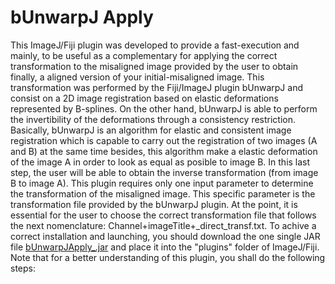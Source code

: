 # bUnwarpJ Apply

  This ImageJ/Fiji plugin was developed to provide a fast-execution and mainly, to be useful as a complementary for applying the correct transformation to the misaligned image provided by the user to obtain finally, a aligned version of your initial-misaligned image. This transformation was performed by the Fiji/ImageJ plugin bUnwarpJ and consist on a 2D image registration based on elastic deformations represented by B-splines. On the other hand, bUnwarpJ is able to perform the invertibility of the deformations through a consistency restriction. Basically, bUnwarpJ is an algorithm for elastic and consistent image registration which is capable to carry out the registration of two images (A and B) at the same time besides, this algorithm make a elastic deformation of the image A in order to look as equal as posible to image B. In this last step, the user will be able to obtain the inverse transformation (from image B to image A).
This plugin requires only one input parameter to determine the transformation of the misaligned image. This specific parameter is the transformation file provided by the bUnwarpJ plugin. At the point, it is essential for the user to choose the correct transformation file that follows the next nomenclature: Channel+imageTitle+_direct_transf.txt.
To achive a correct installation and launching, you should download the one single JAR file [bUnwarpJApply_.jar](https://github.com/anaacayuela/bUnwarpJApply_/releases/download/1.0/bUnwarpJApply_.jar) and place it into the "plugins" folder of ImageJ/Fiji. Note that for a better understanding of this plugin, you shall do the following steps:

